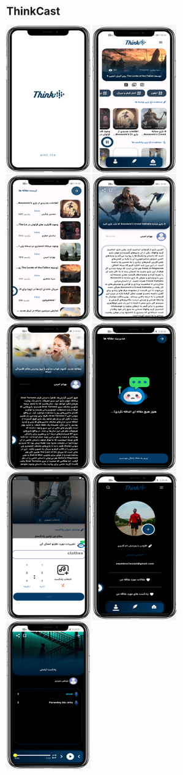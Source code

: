# ThinkCast


<p align="left"> 
<img src="https://github.com/ise-yed/ThinkCast/blob/main/assets/screenshots/1.png"width="220" height="385" />
<img src="https://github.com/ise-yed/ThinkCast/blob/main/assets/screenshots/6.png"width="220" height="385" />
<img src="https://github.com/ise-yed/ThinkCast/blob/main/assets/screenshots/3.png" width="220" height="385"/>
<img src="https://github.com/ise-yed/ThinkCast/blob/main/assets/screenshots/4.png" width="220" height="385"/>
<img src="https://github.com/ise-yed/ThinkCast/blob/main/assets/screenshots/photo13337432994-iPhone%20X%20(1).png" width="220" height="385"/>
<img src="https://github.com/ise-yed/ThinkCast/blob/main/assets/screenshots/Screenshot_20240705_205304_com.example.thinkcast-iPhone%20X.png" width="220" height="385"/>
<img src="https://github.com/ise-yed/ThinkCast/blob/main/assets/screenshots/23.png" width="220" height="385"/>
<img src="https://github.com/ise-yed/ThinkCast/blob/main/assets/screenshots/Screenshot_20240705_204615_com.example.thinkcast-iPhone%20X.png" width="220" height="385"/>
<img src="https://github.com/ise-yed/ThinkCast/blob/main/assets/screenshots/Screenshot_20240705_202135_com.example.thinkcast-iPhone%20X.png" width="220" height="385"/>



